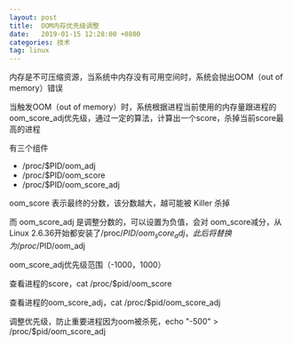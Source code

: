 ```yaml
---
layout: post
title:  OOM内存优先级调整
date:   2019-01-15 12:28:00 +0800
categories: 技术
tag: linux
---
```



内存是不可压缩资源，当系统中内存没有可用空间时，系统会抛出OOM（out of memory）错误

当触发OOM（out of memory）时，系统根据进程当前使用的内存量跟进程的oom_score_adj优先级，通过一定的算法，计算出一个score，杀掉当前score最高的进程

有三个组件

- /proc/$PID/oom_adj
- /proc/$PID/oom_score
- /proc/$PID/oom_score_adj

oom_score 表示最终的分数，该分数越大，越可能被 Killer 杀掉

而 oom_score_adj 是调整分数的，可以设置为负值，会对 oom_score减分，从Linux 2.6.36开始都安装了/proc/$PID/oom_score_adj，此后将替换为/proc/$PID/oom_adj

oom_score_adj优先级范围（-1000，1000）

查看进程的score，cat /proc/$pid/oom_score

查看进程的oom_score_adj，cat /proc/$pid/oom_score_adj

调整优先级，防止重要进程因为oom被杀死，echo "-500" > /proc/$pid/oom_score_adj
